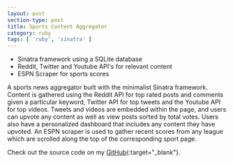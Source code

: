 ```yaml
---
layout: post
section-type: post
title: Sports Content Aggregator
category: ruby
tags: [ 'ruby', 'sinatra' ]
---
```


- Sinatra framework using a SQLite database
- Reddit, Twitter and Youtube API's for relevant content
- ESPN Scraper for sports scores

A sports news aggregator built with the minimalist Sinatra framework. Content is gathered using the Reddit API for top rated posts and comments given a particular keyword, Twitter API for top tweets and the Youtube API for top videos. Tweets and videos are embedded within the page, and users can upvote any content as well as view posts sorted by total votes. Users also have a personalized dashboard that includes any content they have upvoted. An ESPN scraper is used to gather recent scores from any league which are scrolled along the top of the corresponding sport page.



Check out the source code on my [GitHub](https://github.com/samwoodson/Sports){:target="_blank"}.